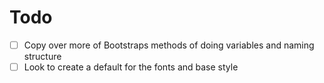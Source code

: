 # Todo

- [ ] Copy over more of Bootstraps methods of doing variables and naming structure
- [ ] Look to create a default for the fonts and base style
